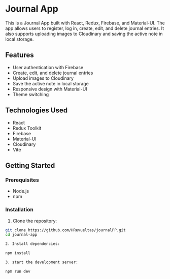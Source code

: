 # Journal App

This is a Journal App built with React, Redux, Firebase, and Material-UI. The app allows users to register, log in, create, edit, and delete journal entries. It also supports uploading images to Cloudinary and saving the active note in local storage.

## Features

- User authentication with Firebase
- Create, edit, and delete journal entries
- Upload images to Cloudinary
- Save the active note in local storage
- Responsive design with Material-UI
- Theme switching

## Technologies Used

- React
- Redux Toolkit
- Firebase
- Material-UI
- Cloudinary
- Vite

## Getting Started

### Prerequisites

- Node.js
- npm 

### Installation

1. Clone the repository:

```bash
git clone https://github.com/HRevueltas/journalPP.git
cd journal-app

2. Install dependencies:

npm install

3. start the development server:

npm run dev
